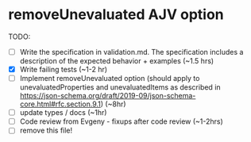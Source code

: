 # removeUnevaluated AJV option

TODO:

- [ ] Write the specification in validation.md. The specification includes a description of the expected behavior + examples (~1.5 hrs)
- [x] Write failing tests (~1-2 hr)
- [ ] Implement removeUnevaluated option (should apply to unevaluatedProperties and unevaluatedItems as described in https://json-schema.org/draft/2019-09/json-schema-core.html#rfc.section.9.1) (~8hr)
- [ ] update types / docs (~1hr)
- [ ] Code review from Evgeny - fixups after code review (~1-2hrs)
- [ ] remove this file!
